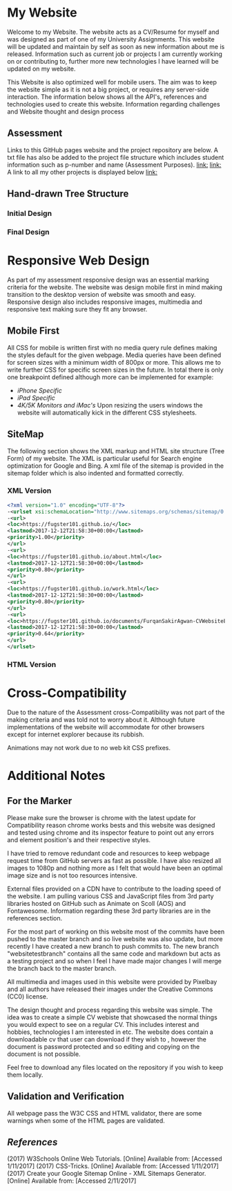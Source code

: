 # My Website
Welcome to my Website. The website acts as a CV/Resume for myself and was designed as part of one of my University Assignments.
This website will be updated and maintain by self as soon as new information about me is released. Information such as current job or projects I am currently working on or contributing to, further more new technologies I have learned will be updated on my website.

This Website is also optimized well for mobile users. The aim was to keep the website simple as it is not a big project, or requires any server-side interaction. The information below shows all the API's, references and technologies used to create this website. Information regarding challenges and Website thought and design process
## Assessment
Links to this GitHub pages website and the project repository are below. A txt file has also be added to the project file structure which includes student information such as p-number and name (Assessment Purposes).
[link:](https://fugster101.github.io/)
[link:](https://github.com/fugster101/fugster101.github.io)
A link to all my other projects is displayed below
[link:](https://github.com/fugster101?tab=repositories)

## Hand-drawn Tree Structure
### Initial Design
### Final Design
# Responsive Web Design
As part of my assessment responsive design was an essential marking criteria for the website. The website was design mobile first in mind making transition to the desktop version of website was smooth and easy. Responsive design also includes responsive images, multimedia and responsive text making sure they fit any browser.
## Mobile First
All CSS for mobile is written first with no media query rule defines making the styles default for the given webpage. Media queries have been defined for screen sizes with a minimum width of 800px or more. This allows me to write further CSS for specific screen sizes in the future. In total there is only one breakpoint defined although more can be implemented for example:
* *iPhone Specific*
* *iPad Specific*
* *4K/5K Monitors and iMac's*
Upon resizing the users windows the website will automatically kick in the different CSS stylesheets.
## SiteMap
The following section shows the XML markup and HTML site structure (Tree Form) of my website. The XML is particular useful for Search engine optimization for Google and Bing. A xml file of the sitemap is provided in the sitemap folder which is also indented and formatted correctly.
### XML Version
```xml
<?xml version="1.0" encoding="UTF-8"?>
-<urlset xsi:schemaLocation="http://www.sitemaps.org/schemas/sitemap/0.9 http://www.sitemaps.org/schemas/sitemap/0.9/sitemap.xsd" xmlns:xsi="http://www.w3.org/2001/XMLSchema-instance" xmlns="http://www.sitemaps.org/schemas/sitemap/0.9">
-<url>
<loc>https://fugster101.github.io/</loc>
<lastmod>2017-12-12T21:58:30+00:00</lastmod>
<priority>1.00</priority>
</url>
-<url>
<loc>https://fugster101.github.io/about.html</loc>
<lastmod>2017-12-12T21:58:30+00:00</lastmod>
<priority>0.80</priority>
</url>
-<url>
<loc>https://fugster101.github.io/work.html</loc>
<lastmod>2017-12-12T21:58:30+00:00</lastmod>
<priority>0.80</priority>
</url>
-<url>
<loc>https://fugster101.github.io/documents/FurqanSakirAgwan-CVWebsiteEddtion.docx</loc>
<lastmod>2017-12-12T21:58:30+00:00</lastmod>
<priority>0.64</priority>
</url>
</urlset>
```
### HTML Version
# Cross-Compatibility
Due to the nature of the Assessment cross-Compatibility was not part of the making criteria and was told not to worry about it. Although future implementations of the website will accommodate for other browsers except for internet explorer because its rubbish.

Animations may not work due to no web kit CSS prefixes.
# Additional Notes
## For the Marker
Please make sure the browser is chrome with the latest update for Compatibility reason chrome works bests and this website was designed and tested using chrome and its inspector feature to point out any errors and element position's and their respective styles.

I have tried to remove redundant code and resources to keep webpage request time from GitHub servers as fast as possible. I have also resized all images to 1080p and nothing more as I felt that would have been an optimal image size and is not too resources intensive.

External files provided on a CDN have to contribute to the loading speed of the website. I am pulling various CSS and JavaScript files from 3rd party libraries hosted on GitHub such as Animate on Scoll (AOS) and Fontawesome. Information regarding these 3rd party libraries are in the references section.

For the most part of working on this website most of the commits have been pushed to the master branch and so live website was also update, but more recently I have created a new branch to push commits to. The new branch "websitetestbranch" contains all the same code and markdown but acts as a testing project and so when I feel I have made major changes I will merge the branch back to the master branch.

All multimedia and images used in this website were provided by Pixelbay and all authors have released their images under the Creative Commons (CC0) license.

The design thought and process regarding this website was simple. The idea was to create a simple CV webiste that showcased the normal things you would expect to see on a regular CV. This includes interest and hobbies, technologies I am interested in etc. The website does contain a downloadable cv that user can download if they wish to , however the document is password protected and so editing and copying on the document is not possible.

Feel free to download any files located on the repository if you wish to keep them locally.

## Validation and Verification

All webpage pass the W3C CSS and HTML validator, there are some warnings when some of the HTML pages are validated.

## *References*
(2017) W3Schools Online Web Tutorials. [Online] Available from: [](https://www.w3schools.com/) [Accessed 1/11/2017]
(2017) CSS-Tricks. [Online] Available from: [](https://css-tricks.com/) [Accessed 1/11/2017]
(2017) Create your Google Sitemap Online - XML Sitemaps Generator. [Online] Available from: [](https://www.xml-sitemaps.com/) [Accessed 2/11/2017]
